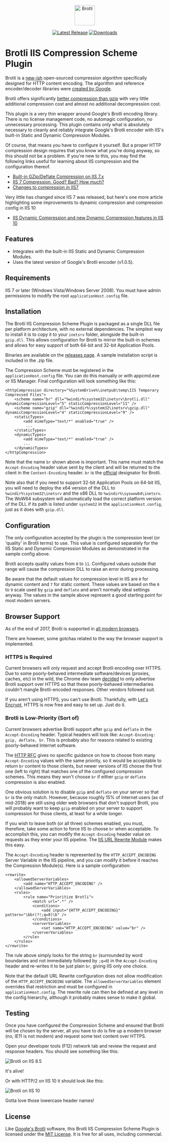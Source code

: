 <p align="center"><a href="https://github.com/saucecontrol/Brotli-IIS/releases"><img src="https://brotli.org/brotli.svg" alt="Brotli" width="64"></a></p>
<p align="center"><a href="https://github.com/saucecontrol/Brotli-IIS/releases"><img src="https://img.shields.io/github/release/saucecontrol/Brotli-IIS.svg?style=flat-square&colorB=eeaa33&label=Latest%20Version" alt="Latest Release"></a> <a href="https://github.com/saucecontrol/Brotli-IIS/releases"><img src="https://img.shields.io/github/downloads/saucecontrol/Brotli-IIS/total.svg?style=flat-square&colorB=eeaa33&label=Downloads" alt="Downloads"></a></p>

Brotli IIS Compression Scheme Plugin
====================================

Brotli is a [new-ish](https://opensource.googleblog.com/2015/09/introducing-brotli-new-compression.html) open-sourced compression algorithm specifically designed for HTTP content encoding.  The algorithm and reference encoder/decoder libraries were [created by Google](https://github.com/google/brotli).

Brotli offers significantly [better compression than gzip](https://samsaffron.com/archive/2016/06/15/the-current-state-of-brotli-compression) with very little additional compression cost and almost no additional decompression cost.

This plugin is a very thin wrapper around Google's Brotli encoding library.  There is no license management code, no automagic configuration, no unnecessary processing.  This plugin contains only what is absolutely necessary to cleanly and reliably integrate Google's Brotli encoder with IIS's built-in Static and Dynamic Compression Modules.

Of course, that means you have to configure it yourself.  But a proper HTTP compression design requires that you know what you're doing anyway, so this should not be a problem.  If you're new to this, you may find the following links useful for learning about IIS compression and the configuration thereof.

* [Built-in GZip/Deflate Compression on IIS 7.x](https://weblog.west-wind.com/posts/2011/May/05/Builtin-GZipDeflate-Compression-on-IIS-7x)
* [IIS 7 Compression. Good? Bad? How much?](https://weblogs.asp.net/owscott/iis-7-compression-good-bad-how-much)
* [Changes to compression in IIS7](http://www.ksingla.net/2006/06/changes_to_compression_in_iis7/)

Very little has changed since IIS 7 was released, but here's one more article highlighting some improvements to dynamic compression and compression config in IIS 10

* [IIS Dynamic Compression and new Dynamic Compression features in IIS 10](https://blogs.msdn.microsoft.com/friis/2017/09/05/iis-dynamic-compression-and-new-dynamic-compression-features-in-iis-10/)

Features
--------

* Integrates with the built-in IIS Static and Dynamic Compression Modules.
* Uses the latest version of Google's Brotli encoder (v1.0.5).

Requirements
------------

IIS 7 or later (Windows Vista/Windows Server 2008). You must have admin permissions to modify the root `applicationHost.config` file.

Installation
------------

The Brotli IIS Compression Scheme Plugin is packaged as a single DLL file per platform architecture, with no external dependencies.  The simplest way to install it is to copy it to your `inetsrv` folder, alongside the built-in `gzip.dll`.  This allows configuration for Brotli to mirror the built-in schemes and allows for easy support of both 64-bit and 32-bit Application Pools.

Binaries are available on the [releases page](https://github.com/saucecontrol/BrotliIIS/releases).  A sample installation script is included in the .zip file.

The Compression Scheme must be registered in the `applicationHost.config` file.  You can do this manually or with appcmd.exe or IIS Manager.  Final configuration will look something like this:

```
<httpCompression directory="%SystemDrive%\inetpub\temp\IIS Temporary Compressed Files">
    <scheme name="br" dll="%windir%\system32\inetsrv\brotli.dll" dynamicCompressionLevel="5" staticCompressionLevel="11" />
    <scheme name="gzip" dll="%windir%\system32\inetsrv\gzip.dll" dynamicCompressionLevel="4" staticCompressionLevel="9" />
    <staticTypes>
        <add mimeType="text/*" enabled="true" />
         ...
    </staticTypes>
    <dynamicTypes>
        <add mimeType="text/*" enabled="true" />
        ...
    </dynamicTypes>
</httpCompression>
```

Note that the name `br` shown above is important.  This name must match the `Accept-Encoding` header value sent by the client and will be returned to the client in the `Content-Encoding` header.  `br` is the [official](https://www.iana.org/assignments/http-parameters/http-parameters.xhtml#content-coding) designator for Brotli.

Note also that if you need to support 32-bit Application Pools on 64-bit IIS, you will need to deploy the x64 version of the DLL to `%windir%\system32\inetsrv` and the x86 DLL to `%windir%\syswow64\inetsrv`.  The WoW64 subsystem will automatically load the correct platform version of the DLL if its path is listed under `system32` in the `applicationHost.config`, just as it does with `gzip.dll`.

Configuration
-------------

The only configuration accepted by the plugin is the compression level (or 'quality' in Brotli terms) to use.  This value is configured separately for the IIS Static and Dynamic Compression Modules as demonstrated in the sample config above.

Brotli accepts quality values from `0` to `11`. Configured values outside that range will cause the compression DLL to raise an error during processing.

Be aware that the default values for compression level in IIS are `0` for dynamic content and `7` for static content.  These values are based on the `0` to `9` scale used by `gzip` and `deflate` and aren't normally ideal settings anyway.  The values in the sample above represent a good starting point for most modern servers.

Browser Support
---------------

As of the end of 2017, Brotli is supported in [all modern browsers](https://caniuse.com/#feat=brotli).

There are however, some gotchas related to the way the browser support is implemented.

### HTTPS is Required

Current browsers will only request and accept Brotli encoding over HTTPS.  Due to some poorly-behaved intermediate software/devices (proxies, caches, etc) in the wild, the Chrome dev team [decided](https://bugs.chromium.org/p/chromium/issues/detail?id=452335#c87) to only advertise Brotli support over HTTPS so that these poorly-behaved intermediaries couldn't mangle Brotli-encoded responses.  Other vendors followed suit.

If you aren't using HTTPS, you can't use Brotli.  Thankfully, with [Let's Encrypt](https://github.com/Lone-Coder/letsencrypt-win-simple), HTTPS is now free and easy to set up.  Just do it.

### Brotli is Low-Priority (Sort of)

Current browsers advertise Brotli support after `gzip` and `deflate` in the `Accept-Encoding` header.  Typical headers will look like: `Accept-Encoding: gzip, deflate, br`.  This is probably also for reasons related to existing poorly-behaved Internet software.

The [HTTP RFC](https://tools.ietf.org/html/rfc7231#section-5.3.4) gives no specific guidance on how to choose from many `Accept-Encoding` values with the same priority, so it would be acceptable to return `br` content to those clients, but newer versions of IIS choose the first one (left to right) that matches one of the configured compression schemes. This means they won't choose `br` if either `gzip` or `deflate` compression is also enabled.

One obvious solution is to disable `gzip` and `deflate` on your server so that `br` is the only match.  However, because roughly 15% of Internet users (as of mid-2018) are still using older web browsers that don't support Brotli, you will probably want to keep `gzip` enabled on your server to support compression for those clients, at least for a while longer.

If you wish to leave both (or all three) schemes enabled, you must, therefore, take some action to force IIS to choose `br` when acceptable.  To accomplish this, you can modify the `Accept-Encoding` header value on requests as they enter your IIS pipeline.  The [IIS URL Rewrite Module](https://www.iis.net/downloads/microsoft/url-rewrite) makes this easy.

The `Accept-Encoding` header is represented by the `HTTP_ACCEPT_ENCODING` Server Variable in the IIS pipeline, and you can modify it before it reaches the Compression Module(s).  Here is a sample configuration:

```
<rewrite>
    <allowedServerVariables>
        <add name="HTTP_ACCEPT_ENCODING" />
    </allowedServerVariables>
    <rules>
        <rule name="Prioritize Brotli">
            <match url=".*" />
            <conditions>
                <add input="{HTTP_ACCEPT_ENCODING}" pattern="\bbr(?!;q=0)\b" />
            </conditions>
            <serverVariables>
                <set name="HTTP_ACCEPT_ENCODING" value="br" />
            </serverVariables>
        </rule>
    </rules>
</rewrite>
```

The rule above simply looks for the string `br` (surrounded by word boundaries and not immediately followed by `;q=0`) in the `Accept-Encoding` header and re-writes it to be just plain `br`, giving IIS only one choice.

Note that the default URL Rewrite configuration does not allow modification of the `HTTP_ACCEPT_ENCODING` variable.  The `allowedServerVariables` element overrides that restriction and must be configured in `applicationHost.config`.  The rewrite rule can then be defined at any level in the config hierarchy, although it probably makes sense to make it global.

Testing
-------

Once you have configured the Compression Scheme and ensured that Brotli will be chosen by the server, all you have to do is fire up a modern browser (no, IE11 is not modern) and request some text content over HTTPS.

Open your developer tools (F12) network tab and review the request and response headers.  You should see something like this:

![Brotli on IIS 8.5](img/br.png)

It's alive!

Or with HTTP/2 on IIS 10 it should look like this:

![Brotli on IIS 10](img/brh2.png)

Gotta love those lowercase header names!

License
-------

Like [Google's Brotli](https://github.com/google/brotli) software, this Brotli IIS Compression Scheme Plugin is licensed under the [MIT License](https://opensource.org/licenses/MIT).  It is free for all uses, including commercial.

